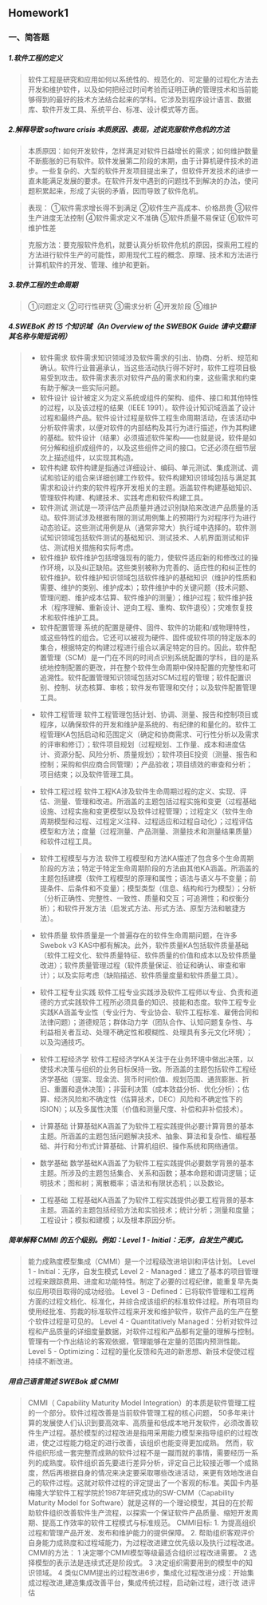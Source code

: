 ## Homework1
### 一、简答题
##### 1.软件工程的定义
>软件工程是研究和应用如何以系统性的、规范化的、可定量的过程化方法去开发和维护软件，以及如何把经过时间考验而证明正确的管理技术和当前能够得到的最好的技术方法结合起来的学科。它涉及到程序设计语言、数据库、软件开发工具、系统平台、标准、设计模式等方面。

##### 2.解释导致 software crisis 本质原因、表现，述说克服软件危机的方法

>本质原因：如何开发软件，怎样满足对软件日益增长的需求；如何维护数量不断膨胀的已有软件。软件发展第二阶段的末期，由于计算机硬件技术的进步。一些复杂的、大型的软件开发项目提出来了，但软件开发技术的进步一直未能满足发展的要求。在软件开发中遇到的问题找不到解决的办法，使问题积累起来，形成了尖锐的矛盾，因而导致了软件危机。

>表现：
>①软件需求增长得不到满足
>②软件生产高成本、价格昂贵 
>③软件生产进度无法控制 
>④软件需求定义不准确 
>⑤软件质量不易保证 
>⑥软件可维护性差

>克服方法：要克服软件危机，就要认真分析软件危机的原因，探索用工程的方法进行软件生产的可能性，即用现代工程的概念、原理、技术和方法进行计算机软件的开发、管理、维护和更新。

##### 3.软件工程的生命周期
>①问题定义
>②可行性研究
>③需求分析
>④开发阶段
>⑤维护

##### 4.SWEBoK 的 15 个知识域（An Overview of the SWEBOK Guide 请中文翻译其名称与简短说明）
>*  软件需求
软件需求知识领域涉及软件需求的引出、协商、分析、规范和确认。软件行业普遍承认，当这些活动执行得不好时，软件工程项目极易受到攻击。软件需求表示对软件产品的需求和约束，这些需求和约束有助于解决一些实际问题。
>* 软件设计
 设计被定义为定义系统或组件的架构、组件、接口和其他特性的过程，以及该过程的结果（IEEE 1991）。软件设计知识域涵盖了设计过程和最终产品。软件设计过程是软件工程生命周期活动，在该活动中分析软件需求，以便对软件的内部结构及其行为进行描述，作为其构建的基础。软件设计（结果）必须描述软件架构——也就是说，软件是如何分解和组织成组件的，以及这些组件之间的接口。它还必须在细节层次上描述组件，以实现其构造。
>* 软件构建
软件构建是指通过详细设计、编码、单元测试、集成测试、调试和验证的组合来详细创建工作软件。软件构建知识领域包括与满足其需求和设计约束的软件程序开发相关的主题。涵盖软件构建基础知识、管理软件构建、构建技术、实践考虑和软件构建工具。
>* 软件测试
测试是一项评估产品质量并通过识别缺陷来改进产品质量的活动。软件测试涉及根据有限的测试用例集上的预期行为对程序行为进行动态验证。这些测试用例是从（通常非常大）执行域中选择的。软件测试知识领域包括软件测试的基础知识、测试技术、人机界面测试和评估、测试相关措施和实际考虑。
>* 软件维护
软件维护包括增强现有的能力，使软件适应新的和修改过的操作环境，以及纠正缺陷。这些类别被称为完善的、适应性的和纠正性的软件维护。软件维护知识领域包括软件维护的基础知识（维护的性质和需要、维护的类别、维护成本）；软件维护中的关键问题（技术问题、管理问题、维护成本估算、软件维护的测量）；维护过程；软件维护技术（程序理解、重新设计、逆向工程、重构、软件退役）；灾难恢复技术和软件维护工具。
>* 软件配置管理
系统的配置是硬件、固件、软件的功能和/或物理特性，或这些特性的组合。它还可以被视为硬件、固件或软件项的特定版本的集合，根据特定的构建过程进行组合以满足特定的目的。因此，软件配置管理（SCM）是一门在不同的时间点识别系统配置的学科，目的是系统地控制配置的更改，并在整个软件生命周期中保持配置的完整性和可追溯性。软件配置管理知识领域包括对SCM过程的管理；软件配置识别、控制、状态核算、审核；软件发布管理和交付；以及软件配置管理工具。

>* 软件工程管理
软件工程管理包括计划、协调、测量、报告和控制项目或程序，以确保软件的开发和维护是系统的、有纪律的和量化的。软件工程管理KA包括启动和范围定义（确定和协商需求、可行性分析以及需求的评审和修订）；软件项目规划（过程规划、工作量、成本和进度估计、资源分配、风险分析、质量规划）；软件项目E投资（测量、报告和控制；采购和供应商合同管理）；产品验收；项目绩效的审查和分析；项目结束；以及软件管理工具。

>* 软件工程过程
软件工程KA涉及软件生命周期过程的定义、实现、评估、测量、管理和改进。所涵盖的主题包括过程实施和变更（过程基础设施、过程实施和变更模型以及软件过程管理）；过程定义（软件生命周期模型和过程、过程定义注释、过程适应和过程自动化）；过程评估模型和方法；度量（过程测量、产品测量、测量技术和测量结果质量）和软件过程工具。

>* 软件工程模型与方法
软件工程模型和方法KA描述了包含多个生命周期阶段的方法；特定于特定生命周期阶段的方法由其他KA涵盖。所涵盖的主题包括建模（软件工程模型的原理和属性；语法与语义与不变量；前提条件、后条件和不变量）；模型类型（信息、结构和行为模型）；分析（分析正确性、完整性、一致性、质量和交互；可追溯性；和权衡分析）；和软件开发方法（启发式方法、形式方法、原型方法和敏捷方法）。

>*  软件质量
软件质量是一个普遍存在的软件生命周期问题，在许多Swebok v3 KAS中都有解决。此外，软件质量KA包括软件质量基础（软件工程文化、软件质量特征、软件质量的价值和成本以及软件质量改进）；软件质量管理过程（软件质量保证、验证和确认、审查和审计）；以及实际考虑（缺陷描述、软件质量度量和软件质量工具）。

>* 软件工程专业实践
软件工程专业实践涉及软件工程师以专业、负责和道德的方式实践软件工程所必须具备的知识、技能和态度。软件工程专业实践KA涵盖专业性（专业行为、专业协会、软件工程标准、雇佣合同和法律问题）；道德规范；群体动力学（团队合作、认知问题复杂性、与利益相关者互动、处理不确定性和模糊性、处理具有多元文化环境）；以及沟通技巧。

>* 软件工程经济学
软件工程经济学KA关注于在业务环境中做出决策，以使技术决策与组织的业务目标保持一致。所涵盖的主题包括软件工程经济学基础（提案、现金流、货币时间价值、规划范围、通货膨胀、折旧、重置和退休决策）；非营利决策（成本效益分析、优化分析）；估算、经济风险和不确定性（估算技术，DEC）风险和不确定性下的ISION）；以及多属性决策（价值和测量尺度、补偿和非补偿技术）。

>* 计算基础
计算基础KA涵盖了为软件工程实践提供必要计算背景的基本主题。所涵盖的主题包括问题解决技术、抽象、算法和复杂性、编程基础、并行和分布式计算基础、计算机组织、操作系统和网络通信。

>* 数学基础
数学基础KA涵盖了为软件工程实践提供必要数学背景的基本主题。所涉及的主题包括集合、关系和函数；基本命题和谓词逻辑；证明技术；图和树；离散概率；语法和有限状态机；以及数论。

>* 工程基础
工程基础KA涵盖了为软件工程实践提供必要工程背景的基本主题。涵盖的主题包括经验方法和实验技术；统计分析；测量和度量；工程设计；模拟和建模；以及根本原因分析。

##### 简单解释 CMMI 的五个级别。例如：Level 1 - Initial：无序，自发生产模式。
>能力成熟度模型集成（CMMI）是一个过程级改进培训和评估计划。
Level 1 - Initial：无序，自发生模式
Level 2 - Managed：建立了基本的项目管理过程来跟踪费用、进度和功能特性。制定了必要的过程纪律，能重复早先类似应用项目取得的成功经验。
Level 3 - Defined：已将软件管理和工程两方面的过程文档化、标准化，并综合成该组织的标准软件过程。所有项目均使用经批准、剪裁的标准软件过程来开发和维护软件，软件产品的生产在整个软件过程是可见的。
Level 4 - Quantitatively Managed：分析对软件过程和产品质量的详细度量数据，对软件过程和产品都有定量的理解与控制。管理有一个作出结论的客观依据，管理能够在定量的范围内预测性能。
Level 5 - Optimizing：过程的量化反馈和先进的新思想、新技术促使过程持续不断改进。

##### 用自己语言简述 SWEBok 或 CMMI 
>CMMI（ Capability Maturity Model Integration）的本质是软件管理工程的一个部分。软件过程改善是当前软件管理工程的核心问题， 50多年来计算的发展使人们认识到要高效率、高质量和低成本地开发软件，必须改善软件生产过程。基於模型的过程改进是指用采用能力模型来指导组织的过程改进，使之过程能力稳定的进行改善，该组织也能变得更加成熟。
然而，软件组织形成一套完整而成熟的软件过程不是一蹴而就的事情，需要经历一系列的成熟度。软件组织首先要进行差异分析，评定自己比较接近哪一个成熟度，然后再根据自身的情况来决定要采取哪些改进活动，来更有效地改进自己的软件过程。这就对软件过程的评定提出了一个客观的标准。美国卡内基梅隆大学软件工程学院於1987年研究成功的SW-CMM（Capability Maturity Model for Software）就是这样的一个理论模型，其目的在於帮助软件组织改善软件生产流程，以探索一个保证软件产品质量、缩短开发周期、提高工作效率的软件工程模式与标准规范。
CMMI目标: 1. 为提高组织过程和管理产品开发、发布和维护能力的提供保障。 2. 帮助组织客观评价自身能力成熟度和过程域能力，为过程改进建立优先级以及执行过程改进。
CMMI的方法： 1 决定哪个CMMI模型等级最适合组织过程改进需要。 2 选择模型的表示法是连续式还是阶段式。 3 决定组织需要用到的模型中的知识领域。 4 类似CMM提出的过程改进6步，集成化过程改进分成：开始集成过程改进,建造集成改善平台，集成传统过程，启动新过程，进行改 进评估
